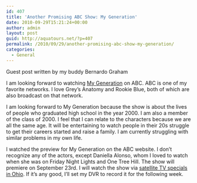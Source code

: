 ```yaml
---
id: 407
title: 'Another Promising ABC Show: My Generation'
date: 2010-09-29T15:21:24+00:00
author: admin
layout: post
guid: http://aquatours.net/?p=407
permalink: /2010/09/29/another-promising-abc-show-my-generation/
categories:
  - General
---
```

Guest post written by my buddy Bernardo Graham

I am looking forward to watching [My Generation](http://mygeneration60s.blogspot.com/) on ABC. ABC is one of my favorite networks. I love Grey&#8217;s Anatomy and Rookie Blue, both of which are also broadcast on that network.

I am looking forward to My Generation because the show is about the lives of people who graduated high school in the year 2000. I am also a member of the class of 2000. I feel that I can relate to the characters because we are all the same age. It will be entertaining to watch people in their 20s struggle to get their careers started and raise a family. I am currently struggling with similar problems in my own life.

I watched the preview for My Generation on the ABC website. I don&#8217;t recognize any of the actors, except Daniella Alonso, whom I loved to watch when she was on Friday Night Lights and One Tree Hill. The show will premiere on September 23rd. I will watch the show via [satellite TV specials in Ohio](http://www.directstartv.com/localchannels/Ohio/ "satellite TV specials in Ohio"). If it&#8217;s any good, I&#8217;ll set my DVR to record it for the following week.